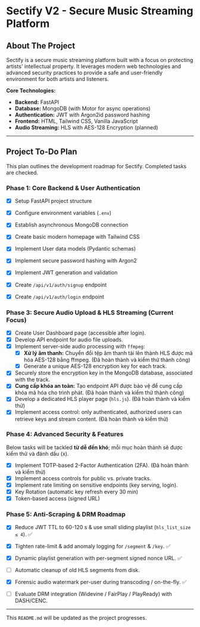 # Sectify V2 - Secure Music Streaming Platform

## About The Project

Sectify is a secure music streaming platform built with a focus on protecting artists' intellectual property. It leverages modern web technologies and advanced security practices to provide a safe and user-friendly environment for both artists and listeners.

**Core Technologies:**
*   **Backend:** FastAPI
*   **Database:** MongoDB (with Motor for async operations)
*   **Authentication:** JWT with Argon2id password hashing
*   **Frontend:** HTML, Tailwind CSS, Vanilla JavaScript
*   **Audio Streaming:** HLS with AES-128 Encryption (planned)

---

## Project To-Do Plan

This plan outlines the development roadmap for Sectify. Completed tasks are checked.

### Phase 1: Core Backend & User Authentication

- [x] Setup FastAPI project structure
- [x] Configure environment variables (`.env`)
- [x] Establish asynchronous MongoDB connection
- [x] Create basic modern homepage with Tailwind CSS
- [x] Implement User data models (Pydantic schemas)
- [x] Implement secure password hashing with Argon2
- [x] Implement JWT generation and validation
- [x] Create `/api/v1/auth/signup` endpoint
- [x] Create `/api/v1/auth/login` endpoint


### Phase 3: Secure Audio Upload & HLS Streaming (Current Focus)

- [x] Create User Dashboard page (accessible after login).
- [x] Develop API endpoint for audio file uploads.
- [x] Implement server-side audio processing with `ffmpeg`:
    - [x] **Xử lý âm thanh:** Chuyển đổi tệp âm thanh tải lên thành HLS được mã hóa AES-128 bằng ffmpeg. (Đã hoàn thành và kiểm thử thành công)
    - [x] Generate a unique AES-128 encryption key for each track.
- [x] Securely store the encryption key in the MongoDB database, associated with the track.
- [x] **Cung cấp khóa an toàn:** Tạo endpoint API được bảo vệ để cung cấp khóa mã hóa cho trình phát. (Đã hoàn thành và kiểm thử thành công)
- [x] Develop a dedicated HLS player page (`hls.js`). (Đã hoàn thành và kiểm thử)
- [x] Implement access control: only authenticated, authorized users can retrieve keys and stream content. (Đã hoàn thành và kiểm thử)

### Phase 4: Advanced Security & Features

Below tasks will be tackled **từ dễ đến khó**; mỗi mục hoàn thành sẽ được kiểm thử và đánh dấu (x).

- [x] Implement TOTP-based 2-Factor Authentication (2FA). (Đã hoàn thành và kiểm thử)
- [x] Implement access controls for public vs. private tracks.
- [x] Implement rate limiting on sensitive endpoints (key serving, login).
- [x] Key Rotation (automatic key refresh every 30 min)
- [x] Token-based access (signed URL)

### Phase 5: Anti-Scraping & DRM Roadmap

- [x] Reduce JWT TTL to 60-120 s & use small sliding playlist (`hls_list_size ≤ 4`).  ✅
- [x] Tighten rate-limit & add anomaly logging for `/segment` & `/key`.  ✅
- [x] Dynamic playlist generation with per-segment signed nonce URL.  ✅
- [ ] Automatic cleanup of old HLS segments from disk.
- [x] Forensic audio watermark per-user during transcoding / on-the-fly.  ✅
- [ ] Evaluate DRM integration (Widevine / FairPlay / PlayReady) with DASH/CENC.


---

This `README.md` will be updated as the project progresses.
